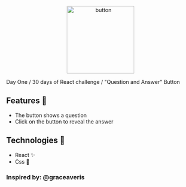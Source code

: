 <p  align="center">
<img  src="https://media.giphy.com/media/9DavVitIZ26jH0aK7s/giphy.gif"  height="180" alt="button">
</p>

Day One / 30 days of React challenge / "Question and Answer" Button

## Features :unicorn: 
* The button shows a question
* Click on the button to reveal the answer

## Technologies :mag_right:
* React :sparkles:
* Css :nail_care:

### Inspired by: @graceaveris
